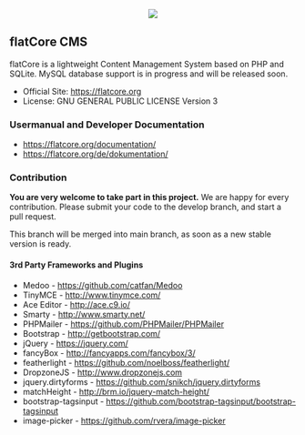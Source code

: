 <p align="center">
<img src="https://www.flatcore.org/content/images/icon-flatcore-128.png">
</p>

## flatCore CMS

flatCore is a lightweight Content Management System based on PHP and SQLite. MySQL database support is in progress and will be released soon.

* Official Site: https://flatcore.org
* License: GNU GENERAL PUBLIC LICENSE Version 3

### Usermanual and Developer Documentation
* https://flatcore.org/documentation/
* https://flatcore.org/de/dokumentation/

### Contribution

__You are very welcome to take part in this project.__ We are happy for every contribution. Please submit your code to the develop branch, and start a pull request.

This branch will be merged into main branch, as soon as a new stable version is ready.

#### 3rd Party Frameworks and Plugins

+ Medoo - https://github.com/catfan/Medoo
+ TinyMCE - http://www.tinymce.com/
+ Ace Editor - http://ace.c9.io/
+ Smarty - http://www.smarty.net/
+ PHPMailer - https://github.com/PHPMailer/PHPMailer
+ Bootstrap - http://getbootstrap.com/
+ jQuery - https://jquery.com/
+ fancyBox - http://fancyapps.com/fancybox/3/
+ featherlight - https://github.com/noelboss/featherlight/
+ DropzoneJS - http://www.dropzonejs.com
+ jquery.dirtyforms - https://github.com/snikch/jquery.dirtyforms
+ matchHeight - http://brm.io/jquery-match-height/
+ bootstrap-tagsinput - https://github.com/bootstrap-tagsinput/bootstrap-tagsinput
+ image-picker - https://github.com/rvera/image-picker